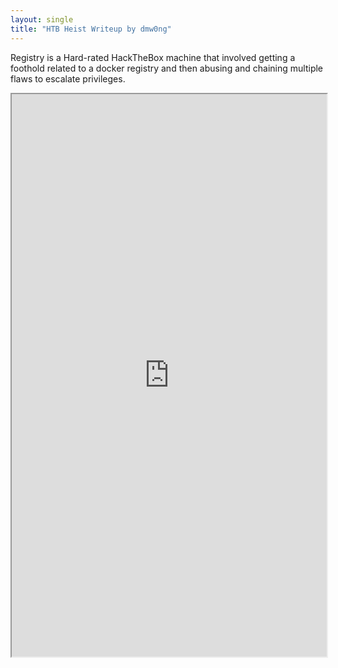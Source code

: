 ```yaml
---
layout: single
title: "HTB Heist Writeup by dmw0ng"
---
```


Registry is a Hard-rated HackTheBox machine that involved getting a foothold related to a docker registry and then abusing and chaining multiple flaws to escalate privileges.

[separator]: <> ()


<iframe height="900" src="https://drive.google.com/viewerng/viewer?embedded=true&amp;url=https://birdsarentrealctf.dev/content/dmw0ng/heist/Hack_the_Box_-_Heist.pdf" width="100%"></iframe>
